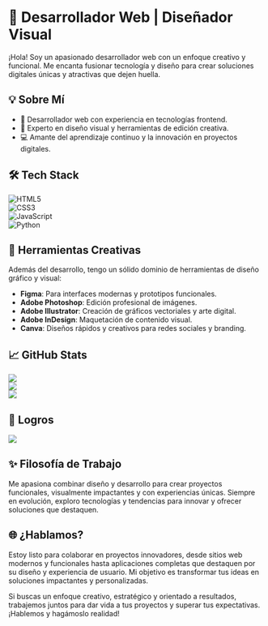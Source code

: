 # 🌟 Desarrollador Web | Diseñador Visual  

¡Hola! Soy un apasionado desarrollador web con un enfoque creativo y funcional. Me encanta fusionar tecnología y diseño para crear soluciones digitales únicas y atractivas que dejen huella.  

## 💡 Sobre Mí  
- 🚀 Desarrollador web con experiencia en tecnologías frontend.  
- 🎨 Experto en diseño visual y herramientas de edición creativa.  
- 💻 Amante del aprendizaje continuo y la innovación en proyectos digitales.  

## 🛠️ Tech Stack  
![HTML5](https://img.shields.io/badge/html5-%23E34F26.svg?style=for-the-badge&logo=html5&logoColor=white)  
![CSS3](https://img.shields.io/badge/css3-%231572B6.svg?style=for-the-badge&logo=css3&logoColor=white)  
![JavaScript](https://img.shields.io/badge/javascript-%23323330.svg?style=for-the-badge&logo=javascript&logoColor=%23F7DF1E)  
![Python](https://img.shields.io/badge/python-3670A0?style=for-the-badge&logo=python&logoColor=ffdd54)  

## 🎨 Herramientas Creativas  
Además del desarrollo, tengo un sólido dominio de herramientas de diseño gráfico y visual:  
- **Figma**: Para interfaces modernas y prototipos funcionales.  
- **Adobe Photoshop**: Edición profesional de imágenes.  
- **Adobe Illustrator**: Creación de gráficos vectoriales y arte digital.  
- **Adobe InDesign**: Maquetación de contenido visual.  
- **Canva**: Diseños rápidos y creativos para redes sociales y branding.  

## 📈 GitHub Stats  
![](https://github-readme-stats.vercel.app/api?username=darlynperezz&theme=tokyonight&hide_border=false&include_all_commits=false&count_private=false)  
![](https://github-readme-streak-stats.herokuapp.com/?user=darlynperezz&theme=tokyonight&hide_border=false)  
![](https://github-readme-stats.vercel.app/api/top-langs/?username=darlynperezz&theme=tokyonight&hide_border=false&include_all_commits=false&count_private=false&layout=compact)  

## 🏅 Logros  
![](https://github-profile-trophy.vercel.app/?username=amigo-github&theme=tokyonight&no-frame=false&no-bg=true&margin-w=4)  

## ✨ Filosofía de Trabajo  
Me apasiona combinar diseño y desarrollo para crear proyectos funcionales, visualmente impactantes y con experiencias únicas. Siempre en evolución, exploro tecnologías y tendencias para innovar y ofrecer soluciones que destaquen.

## 🌐 ¿Hablamos?  
Estoy listo para colaborar en proyectos innovadores, desde sitios web modernos y funcionales hasta aplicaciones completas que destaquen por su diseño y experiencia de usuario. Mi objetivo es transformar tus ideas en soluciones impactantes y personalizadas.

Si buscas un enfoque creativo, estratégico y orientado a resultados, trabajemos juntos para dar vida a tus proyectos y superar tus expectativas. ¡Hablemos y hagámoslo realidad!
